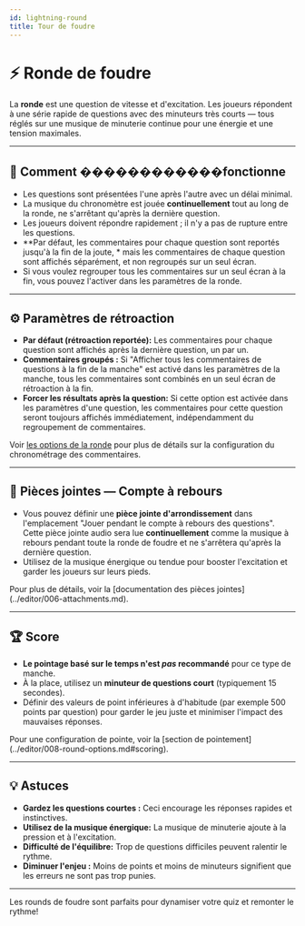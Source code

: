 ```yaml
---
id: lightning-round
title: Tour de foudre
---
```


# ⚡ Ronde de foudre

La **ronde** est une question de vitesse et d'excitation. Les joueurs répondent à une série rapide de questions avec des minuteurs très courts — tous réglés sur une musique de minuterie continue pour une énergie et une tension maximales.

---

## 📝 Comment ������������fonctionne

- Les questions sont présentées l'une après l'autre avec un délai minimal.
- La musique du chronomètre est jouée **continuellement** tout au long de la ronde, ne s'arrêtant qu'après la dernière question.
- Les joueurs doivent répondre rapidement ; il n'y a pas de rupture entre les questions.
- \*\*Par défaut, les commentaires pour chaque question sont reportés jusqu'à la fin de la joute, \* mais les commentaires de chaque question sont affichés séparément, et non regroupés sur un seul écran.
- Si vous voulez regrouper tous les commentaires sur un seul écran à la fin, vous pouvez l'activer dans les paramètres de la ronde.

---

## ⚙️ Paramètres de rétroaction

- **Par défaut (rétroaction reportée):** Les commentaires pour chaque question sont affichés après la dernière question, un par un.
- **Commentaires groupés :** Si "Afficher tous les commentaires de questions à la fin de la manche" est activé dans les paramètres de la manche, tous les commentaires sont combinés en un seul écran de rétroaction à la fin.
- **Forcer les résultats après la question:** Si cette option est activée dans les paramètres d'une question, les commentaires pour cette question seront toujours affichés immédiatement, indépendamment du regroupement de commentaires.

Voir [les options de la ronde](../editor/008-round-options.md) pour plus de détails sur la configuration du chronométrage des commentaires.

---

## 🎵 Pièces jointes — Compte à rebours

- Vous pouvez définir une **pièce jointe d'arrondissement** dans l'emplacement "Jouer pendant le compte à rebours des questions".\
  Cette pièce jointe audio sera lue **continuellement** comme la musique à rebours pendant toute la ronde de foudre et ne s'arrêtera qu'après la dernière question.
- Utilisez de la musique énergique ou tendue pour booster l'excitation et garder les joueurs sur leurs pieds.

Pour plus de détails, voir la [documentation des pièces jointes] (../editor/006-attachments.md).

---

## 🏆 Score

- **Le pointage basé sur le temps n'est _pas_ recommandé** pour ce type de manche.
- À la place, utilisez un **minuteur de questions court** (typiquement 15 secondes).
- Définir des valeurs de point inférieures à d'habitude (par exemple 500 points par question) pour garder le jeu juste et minimiser l'impact des mauvaises réponses.

Pour une configuration de pointe, voir la [section de pointement] (../editor/008-round-options.md#scoring).

---

## 💡 Astuces

- **Gardez les questions courtes :** Ceci encourage les réponses rapides et instinctives.
- **Utilisez de la musique énergique:** La musique de minuterie ajoute à la pression et à l'excitation.
- **Difficulté de l'équilibre:** Trop de questions difficiles peuvent ralentir le rythme.
- **Diminuer l'enjeu :** Moins de points et moins de minuteurs signifient que les erreurs ne sont pas trop punies.

---

Les rounds de foudre sont parfaits pour dynamiser votre quiz et remonter le rythme!
